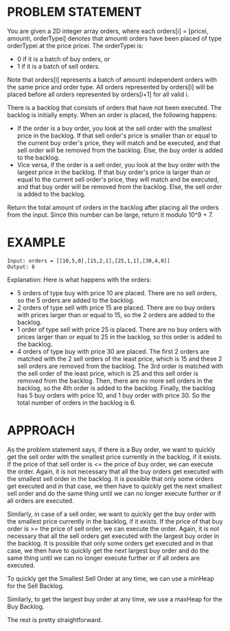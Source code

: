 # PROBLEM STATEMENT

You are given a 2D integer array orders, where each orders[i] = [pricei, amounti, orderTypei] denotes that amounti orders have been placed of type orderTypei at the price pricei. The orderTypei is:

 - 0 if it is a batch of buy orders, or
 - 1 if it is a batch of sell orders.
  
Note that orders[i] represents a batch of amounti independent orders with the same price and order type. All orders represented by orders[i] will be placed before all orders represented by orders[i+1] for all valid i.

There is a backlog that consists of orders that have not been executed. The backlog is initially empty. When an order is placed, the following happens:

 - If the order is a buy order, you look at the sell order with the smallest price in the backlog. If that sell order's price is smaller than or equal to the current buy order's price, they will match and be executed, and that sell order will be removed from the backlog. Else, the buy order is added to the backlog.
 - Vice versa, if the order is a sell order, you look at the buy order with the largest price in the backlog. If that buy order's price is larger than or equal to the current sell order's price, they will match and be executed, and that buy order will be removed from the backlog. Else, the sell order is added to the backlog.

Return the total amount of orders in the backlog after placing all the orders from the input. Since this number can be large, return it modulo 10^9 + 7.

# EXAMPLE

    Input: orders = [[10,5,0],[15,2,1],[25,1,1],[30,4,0]]
    Output: 6

Explanation: Here is what happens with the orders:
- 5 orders of type buy with price 10 are placed. There are no sell orders, so the 5 orders are added to the backlog.
- 2 orders of type sell with price 15 are placed. There are no buy orders with prices larger than or equal to 15, so the 2 orders are added to the backlog.
- 1 order of type sell with price 25 is placed. There are no buy orders with prices larger than or equal to 25 in the backlog, so this order is added to the backlog.
- 4 orders of type buy with price 30 are placed. The first 2 orders are matched with the 2 sell orders of the least price, which is 15 and these 2 sell orders are removed from the backlog. The 3rd order is matched with the sell order of the least price, which is 25 and this sell order is removed from the backlog. Then, there are no more sell orders in the backlog, so the 4th order is added to the backlog.
Finally, the backlog has 5 buy orders with price 10, and 1 buy order with price 30. So the total number of orders in the backlog is 6.

# APPROACH

As the problem statement says, if there is a Buy order, we want to quickly get the sell order with the smallest price currently in the backlog, if it exists. If the price of that sell order is <= the price of buy order, we can execute the order. Again, it is not necessary that all the buy orders get executed with the smallest sell order in the backlog. It is possible that only some orders get executed and in that case, we then have to quickly get the next smallest sell order and do the same thing until we can no longer execute further or if all orders are executed.

Similarly, in case of a sell order, we want to quickly get the buy order with the smallest price currently in the backlog, if it exists. If the price of that buy order is >= the price of sell order, we can execute the order. Again, it is not necessary that all the sell orders get executed with the largest buy order in the backlog. It is possible that only some orders get executed and in that case, we then have to quickly get the next largest buy order and do the same thing until we can no longer execute further or if all orders are executed.

To quickly get the Smallest Sell Order at any time, we can use a minHeap for the Sell Backlog.

Similarly, to get the largest buy order at any time, we use a maxHeap for the Buy Backlog.

The rest is pretty straightforward.